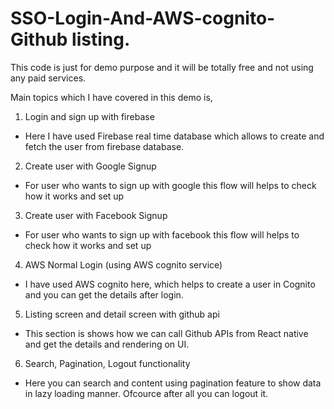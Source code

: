 # SSO-Login-And-AWS-cognito-Github listing.


This code is just for demo purpose and it will be totally free and not using any paid services.

Main topics which I have covered in this demo is,


1. Login and sign up with firebase
- Here I have used Firebase real time database which allows to create and fetch the user from firebase database.

2. Create user with Google Signup
- For user who wants to sign up with google this flow will helps to check how it works and set up

3. Create user with Facebook Signup
- For user who wants to sign up with facebook this flow will helps to check how it works and set up

4. AWS Normal Login (using AWS cognito service) 
- I have used AWS cognito here, which helps to create a user in Cognito and you can get the details after login.

5. Listing screen and detail screen with github api
- This section is shows how we can call Github APIs from React native and get the details and rendering on UI.

6. Search, Pagination, Logout functionality
- Here you can search and content using pagination feature to show data in lazy loading manner. Ofcource after all you can logout it.
